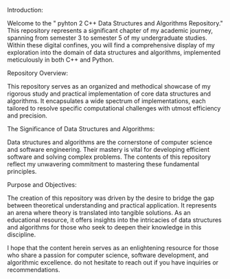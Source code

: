 Introduction:

Welcome to the " pyhton 2 C++ Data Structures and Algorithms Repository." This repository represents a significant chapter of my academic journey, spanning from semester 3 to semester 5 of my undergraduate studies. Within these digital confines, you will find a comprehensive display of my exploration into the domain of data structures and algorithms, implemented meticulously in both C++ and Python.

Repository Overview:

This repository serves as an organized and methodical showcase of my rigorous study and practical implementation of core data structures and algorithms. It encapsulates a wide spectrum of implementations, each tailored to resolve specific computational challenges with utmost efficiency and precision.

The Significance of Data Structures and Algorithms:

Data structures and algorithms are the cornerstone of computer science and software engineering. Their mastery is vital for developing efficient software and solving complex problems. The contents of this repository reflect my unwavering commitment to mastering these fundamental principles.

Purpose and Objectives:

The creation of this repository was driven by the desire to bridge the gap between theoretical understanding and practical application. It represents an arena where theory is translated into tangible solutions. As an educational resource, it offers insights into the intricacies of data structures and algorithms for those who seek to deepen their knowledge in this discipline.

I hope that the content herein serves as an enlightening resource for those who share a passion for computer science, software development, and algorithmic excellence. do not hesitate to reach out if you have inquiries or recommendations.

